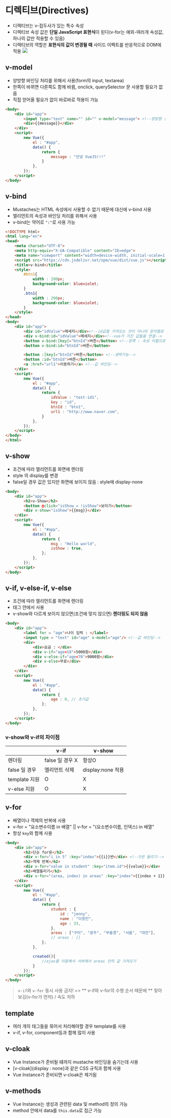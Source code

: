 
# 디렉티브(Directives)
* 디렉티브는 v-접두사가 있는 특수 속성
* 디렉티브 속성 값은 **단일 JavaScript 표현식**이 된다(v-for는 예외-여러개 속성값, 하나의 값만 적용할 수 있음)
* 디렉티브의 역할은 **표현식의 값이 변경될 때** 사이드 이펙트를 반응적으로 DOM에 적용
![](https://velog.velcdn.com/images/jmlee9707/post/d422b0af-deec-4c4e-b84b-eab9bcf4faa4/image.png)


## v-model
* 양방향 바인딩 처리를 위해서 사용(form의 input, textarea)
* 한쪽이 바뀌면 다른쪽도 함께 바뀜, onclick, querySelector 문 사용할 필요가 없음
* 직접 얻어올 필요가 없이 바로바로 적용이 가능

```html
<body>
    <div id="app">
        <input type="text" name="" id="" v-model="message"> <!--양방향 소통 가능-->
        <div>{{message}}</div>
    </div>
    <script>
        new Vue({
            el : "#app",
            data() {
                return {
                    message : "안녕 VueJS!!!" 
                }
            },
        });
    </script>
</body>
```

## v-bind
* Mustaches는 HTML 속성에서 사용할 수 없기 때문에 대신에 v-bind 사용
* 엘리먼트의 속성과 바인딩 처리를 위해서 사용
* v-bind는 약어로 `":"`로 사용 가능

```html
<!DOCTYPE html>
<html lang="en">
<head>
    <meta charset="UTF-8">
    <meta http-equiv="X-UA-Compatible" content="IE=edge">
    <meta name="viewport" content="width=device-width, initial-scale=1.0">
    <script src="https://cdn.jsdelivr.net/npm/vue/dist/vue.js"></script>
    <title>v-bind</title>
    <style>
        #btn1{
            width : 200px;
            background-color: blueviolet;
        }
        .btn1{
            width : 200px;
            background-color: blueviolet;
        }
    </style>
</head>
<body>
    <div id="app">
        <div id="idValue">메세지</div><!--id값을 가져오는 것이 아니라 문자열로 저장-->
        <div v-bind:id="idValue">메세지</div><!--vue가 가진 값들을 연결-->
        <button v-bind:[key]="btnId">버튼</button> <!--왼쪽 : 속성 이름으로 접근할땐 [] 필수! / 오른쪽 : 변수 그대로 접근 가능-->
        <button v-bind:id="btnId">버튼</button> 

        <button :[key]="btnId">버튼</button> <!--생략가능-->
        <button :id="btnId">버튼</button> 
        <a :href="url1">이동하기</a> <!--값 바인딩-->
    </div>
    <script>
        new Vue({
            el : "#app",
            data() {
                return {
                    idValue : "test-id1",
                    key : "id",
                    btnId : "btn1",
                    url1 : "http://www.naver.com", 
                }
            },
        });
    </script>
</body>
</html>
```

## v-show
* 조건에 따라 엘리먼트를 화면에 렌더링
* style 의 display를 변경
* false일 경우 값은 있지만 화면에 보이지 않음 : style에 display-none
```html
<body>
    <div id="app">
        <h2>v-Show</h2>
        <button @click="isShow = !isShow">보이기</button>
        <div v-show="isShow">{{msg}}</div>
    </div>
    <script>
        new Vue({
            el : "#app",
            data() {
                return {
                    msg : "Hello world",
                    isShow : true,
                };
            },
        });
    </script>
</body>
```
## v-if, v-else-if, v-else
* 조건에 따라 엘리먼트를 화면에 렌더링
* 태그 안에서 사용
* v-show와 다르게 보이지 않으면(조건에 맞지 않으면) **렌더링도 되지 않음** 

```html
<body>
    <div id="app">
        <label for = "age">나이 입력 : </label>
        <input type = "text" id="age" v-model="age"/> <!--값 바인딩-->
        <div>
            <div>요금 : </div>
            <div v-if="age<18">5000원</div>
            <div v-else-if="age<70">9000원</div>
            <div v-else>무료</div>
        </div>
    </div>
    <script>
        new Vue({
            el : "#app",
            data() {
                return {
                    age : 0, // 초기값
                };
            },
        });
    </script>
</body>
```

### v-show와 v-if의 차이점
||v-if|v-show|
|---|----|----|
|렌더링|false 일 경우 X|항상O
|false 일 경우|엘리먼트 삭제 |display:none 적용
|template 지원|O|X
|v-else 지원|O|X


## v-for

* 배열이나 객체의 반복에 사용
* v-for = "요소변수이름 in 배열" || v-for = "(요소변수이름, 인덱스) in 배열"
* 항상 `key`와 함께 사용

```html
<body>
    <div id="app">
        <h2>단순 for문</h2>
        <div v-for="i in 5" :key="index">{{i}}번</div> <!--5번 돌리기-->
        <h2>객체 반복</h2>
        <div v-for="value in student" :key="item.id">{{value}}</div>
        <h2>배열돌리기</h2>
        <div v-for="(area, index) in areas" :key="index">{{index + 1}}. {{area}}</div><!--표현식 가능-->
    </div>
    <script>
        new Vue({
            el : "#app",
            data() {
                return {
                    student : {
                        id : "jenny",
                        name : "이정민",
                        age : 33,
                    },
                    areas : ["구미", "광주", "부울경", "서울", "대전"],
                    // areas : []
                };
            },

            created(){
                //ajax를 이용해서 서버에서 areas 안의 값 가져오기
            }
        });
    </script>
</body>
```

> `v-if`와 `v-for` 동시 사용 금지! => ** v-if와 v-for의 수행 순서 때문에 ** 찾아보깅(v-for가 먼저) / 속도 저하 

## template
* 여러 개의 태그들을 묶어서 처리해야할 경우 template를 사용
* v-if, v-for, component등과 함께 많이 사용

## v-cloak
* Vue Instance가 준비될 떄까지 mustache 바인딩을 숨기는데 사용
* [v-cloak]{display : none}과 같은 CSS 규칙과 함께 사용
* Vue Instance가 준비되면 v-cloak은 제거됨

## v-methods 
* Vue Instance는 생성과 관련된 data 및 method의 정의 가능
* method 안에서 data를 `this.data`로 접근 가능
